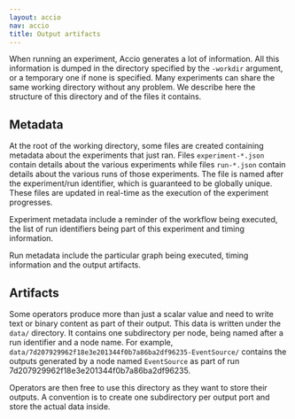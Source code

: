 ```yaml
---
layout: accio
nav: accio
title: Output artifacts
---
```


When running an experiment, Accio generates a lot of information.
All this information is dumped in the directory specified by the `-workdir` argument, or a temporary one if none is specified.
Many experiments can share the same working directory without any problem.
We describe here the structure of this directory and of the files it contains.

## Metadata

At the root of the working directory, some files are created containing metadata about the experiments that just ran.
Files `experiment-*.json` contain details about the various experiments while files `run-*.json` contain details about the various runs of those experiments.
The file is named after the experiment/run identifier, which is guaranteed to be globally unique.
These files are updated in real-time as the execution of the experiment progresses.

Experiment metadata include a reminder of the workflow being executed, the list of run identifiers being part of this experiment and timing information.

Run metadata include the particular graph being executed, timing information and the output artifacts.

## Artifacts

Some operators produce more than just a scalar value and need to write text or binary content as part of their output.
This data is written under the `data/` directory.
It contains one subdirectory per node, being named after a run identifier and a node name.
For example, `data/7d207929962f18e3e201344f0b7a86ba2df96235-EventSource/` contains the outputs generated by a node named `EventSource` as part of run 7d207929962f18e3e201344f0b7a86ba2df96235.

Operators are then free to use this directory as they want to store their outputs.
A convention is to create one subdirectory per output port and store the actual data inside.